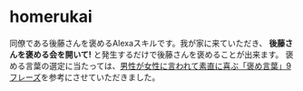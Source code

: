 # homerukai
同僚である後藤さんを褒めるAlexaスキルです。我が家に来ていただき、 **後藤さんを褒める会を開いて!** と発生するだけで後藤さんを褒めることが出来ます。
褒める言葉の選定に当たっては、[男性が女性に言われて素直に喜ぶ「褒め言葉」9フレーズ](https://matome.naver.jp/odai/2143501514436784601)を参考にさせていただきました。
